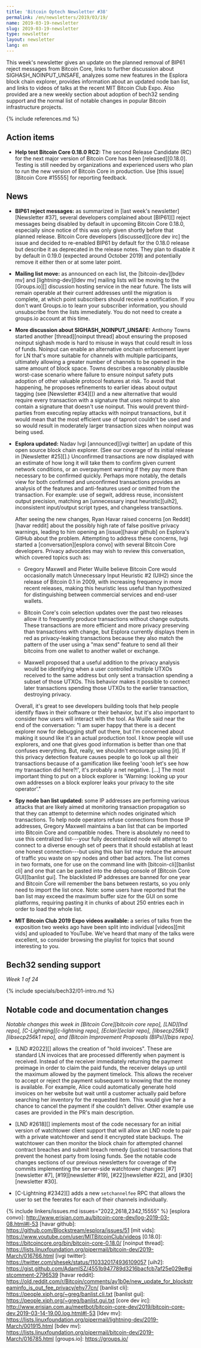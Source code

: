 ```yaml
---
title: 'Bitcoin Optech Newsletter #38'
permalink: /en/newsletters/2019/03/19/
name: 2019-03-19-newsletter
slug: 2019-03-19-newsletter
type: newsletter
layout: newsletter
lang: en
---
```

This week's newsletter gives an update on the planned removal of BIP61
reject messages from Bitcoin Core, links to further discussion about
SIGHASH_NOINPUT_UNSAFE, analyzes some new features in the Esplora block
chain explorer, provides information about an updated node ban list,
and links to videos of talks at the recent MIT Bitcoin Club Expo.  Also
provided are a new weekly section about adoption of bech32 sending
support and the normal list of notable changes in popular Bitcoin
infrastructure projects.

{% include references.md %}

## Action items

- **Help test Bitcoin Core 0.18.0 RC2:** The second Release Candidate
  (RC) for the next major version of Bitcoin Core has been [released][0.18.0].
  Testing is still needed by organizations and experienced users who
  plan to run the new version of Bitcoin Core in production.  Use [this
  issue][Bitcoin Core #15555] for reporting feedback.

## News

- **BIP61 reject messages:** as summarized in [last week's
  newsletter][Newsletter #37], several developers complained about
  [BIP61][] reject messages being disabled by default in upcoming
  Bitcoin Core 0.18.0, especially since notice of this was only given
  shortly before that planned release.  Bitcoin Core developers
  [discussed][core dev irc] the issue and decided to re-enabled BIP61 by
  default for the 0.18.0 release but describe it as deprecated in the
  release notes.  They plan to disable it by default in 0.19.0 (expected
  around October 2019) and potentially remove it either then or at some
  later point.

- **Mailing list move:** as announced on each list, the
  [bitcoin-dev][bdev mv] and [lightning-dev][ldev mv] mailing lists will
  be moving to the [Groups.io][] discussion hosting
  service in the near future.  The lists will remain operable at their
  current addresses until the migration is complete, at which point
  subscribers should receive a notification.  If you don't want
  Groups.io to learn your subscriber information, you should unsubscribe
  from the lists immediately.  You do not need to create a groups.io
  account at this time.

- **More discussion about SIGHASH_NOINPUT_UNSAFE:** Anthony Towns
  started another [thread][noinput thread] about ensuring the proposed
  noinput sighash mode is hard to misuse in ways that could result in
  loss of funds.  Noinput can enable an alternative onchain enforcement
  layer for LN that's more suitable for channels with multiple
  participants, ultimately allowing a greater number of channels to be
  opened in the same amount of block space.  Towns describes a
  reasonably plausible worst-case scenario where failure to ensure
  noinput safety puts adoption of other valuable protocol features at
  risk.  To avoid that happening, he proposes refinements to earlier
  ideas about output tagging (see [Newsletter #34][]) and a new
  alternative that would require every transaction with a signature that
  uses noinput to also contain a signature that doesn't use noinput.
  This would prevent third-parties from executing replay attacks with
  noinput transactions, but it would mean that the most efficient use of
  taproot couldn't be used and so would result in
  moderately larger transaction sizes when noinput was being used.

- **Esplora updated:** Nadav Ivgi [announced][ivgi twitter] an update of
  this open source block chain explorer.  (See our coverage of its
  initial release in [Newsletter #25][].)  Unconfirmed transactions are
  now displayed with an estimate of how long it will take them to
  confirm given current network conditions, or an overpayment warning if
  they pay more than necessary to be confirmed quickly.  Perhaps more
  notably, the details view for both confirmed and unconfirmed
  transactions provides an analysis of the features and anti-features
  used or omitted from the transaction.  For example: use of segwit,
  address reuse, inconsistent output precision, matching an [unnecessary
  input heuristic][uih2], inconsistent input/output script types, and
  changeless transactions.

    After seeing the new changes, Ryan Havar raised concerns [on
    Reddit][havar reddit] about the possibly high rate of false positive
    privacy warnings, leading to him opening an [issue][havar github] on
    Esplora's GitHub about the problem.  Attempting to address
    these concerns, Ivgi started a [conversation][esplora convo] with
    several Bitcoin Core developers.  Privacy advocates may wish to
    review this conversation, which covered topics such as:

    - Gregory Maxwell and Pieter Wuille believe Bitcoin Core would
      occasionally match Unnecessary Input Heuristic #2 (UIH2) since
      the release of Bitcoin 0.1 in 2009, with increasing frequency in
      more recent releases, making this heuristic less useful than
      hypothesized for distinguishing between commercial services and
      end-user wallets.

    - Bitcoin Core's coin selection updates over the past two releases
      allow it to frequently produce transactions without change outputs.
      These transactions are more efficient and more privacy
      preserving than transactions with change, but Esplora currently
      displays them in red as privacy-leaking transactions because they also match the
      pattern of the user using a "max send" feature to send all their
      bitcoins from one wallet to another wallet or exchange.

    - Maxwell proposed that a useful addition to the privacy analysis would
      be identifying when a user controlled multiple UTXOs received to
      the same address but only sent a transaction spending a subset of
      those UTXOs.  This behavior makes it possible to connect later
      transactions spending those UTXOs to the earlier transaction,
      destroying privacy.

    Overall, it's great to see developers building tools that help
    people identify flaws in their software or their behavior, but it's
    also important to consider how users will interact with the tool.
    As Wuille said near the end of the conversation: "I am super happy
    that there is a decent explorer now for debugging stuff out there,
    but I'm concerned about making it sound like it's an actual
    production tool.  I know people will use explorers, and one that
    gives good information is better than one that confuses everything.
    But, really, we shouldn't encourage using [it].  If this privacy
    detection feature causes people to go look up all their transactions
    because of a gamification like feeling 'oooh let's see how my
    transaction did here?!', it's probably a net negative. [...] The
    most important thing to put on a block explorer is 'Warning: looking
    up your own addresses on a block explorer leaks your privacy to the
    site operator'."

- **Spy node ban list updated:** some IP addresses are performing
  various attacks that are likely aimed at monitoring transaction
  propagation so that they can attempt to determine which nodes
  originated which transactions.
  To help node operators refuse
  connections from those IP addresses, Gregory Maxwell maintains a
  ban list that can be imported into Bitcoin Core and compatible nodes.
  There is absolutely no need to use this centralized list---your fully
  decentralized node will attempt to connect to a diverse enough set of
  peers that it should establish at least one honest connection---but
  using this ban list may reduce the amount of traffic you waste on spy
  nodes and other bad actors.  The list comes in two formats, one for
  use on the command line with [bitcoin-cli][banlist cli] and one that
  can be pasted into the debug console of [Bitcoin Core GUI][banlist
  gui].  The blacklisted IP addresses are banned for one year and
  Bitcoin Core will remember the bans between restarts, so you only need
  to import the list once.  Note: some users have reported that the
  ban list may exceed the maximum buffer size for the GUI on some
  platforms, requiring pasting it in chunks of about 250 entries each in
  order to load the whole list.

- **MIT Bitcoin Club 2019 Expo videos available:** a series of talks
  from the exposition two weeks ago have been split into individual
  [videos][mit vids] and uploaded to YouTube.  We've heard that many of
  the talks were excellent, so consider browsing the playlist for topics
  that sound interesting to you.

## Bech32 sending support

*Week 1 of 24*

{% include specials/bech32/01-intro.md %}

## Notable code and documentation changes

*Notable changes this week in [Bitcoin Core][bitcoin core repo],
[LND][lnd repo], [C-Lightning][c-lightning repo], [Eclair][eclair repo],
[libsecp256k1][libsecp256k1 repo], and [Bitcoin Improvement Proposals
(BIPs)][bips repo].*

- [LND #2022][] allows the creation of "hold invoices".  These are standard
  LN invoices that are processed differently when payment is received.
  Instead of the receiver immediately returning the payment preimage
  in order to claim the paid funds, the receiver delays up until the maximum
  allowed by the payment timelock.  This allows the receiver to accept
  or reject the payment subsequent to knowing that the money is
  available.  For example, Alice could automatically generate hold
  invoices on her website but wait until a customer actually paid before
  searching her inventory for the requested item.  This would give her a
  chance to cancel the payment if she couldn't deliver.  Other example
  use cases are provided in the PR's main description.

- [LND #2618][] implements most of the code necessary for an initial
  version of watchtower client support that will allow an LND node to
  pair with a private watchtower and send it encrypted state backups.
  The watchtower can then monitor the block chain for attempted channel
  contract breaches and submit breach remedy (justice) transactions that
  prevent the honest party from losing funds.  See the notable code
  changes sections of our previous newsletters for coverage of the
  commits implementing the server-side watchtower changes:
  [#7][newsletter #7], [#19][newsletter #19], [#22][newsletter #22], and
  [#30][newsletter #30].

- [C-Lightning #2342][] adds a new `setchannelfee` RPC that allows the
  user to set the feerates for each of their channels individually.

{% include linkers/issues.md issues="2022,2618,2342,15555" %}
[esplora convo]: http://www.erisian.com.au/bitcoin-core-dev/log-2019-03-08.html#l-53
[havar github]: https://github.com/Blockstream/esplora/issues/51
[mit vids]: https://www.youtube.com/user/MITBitcoinClub/videos
[0.18.0]: https://bitcoincore.org/bin/bitcoin-core-0.18.0/
[noinput thread]: https://lists.linuxfoundation.org/pipermail/bitcoin-dev/2019-March/016766.html
[ivgi twitter]: https://twitter.com/shesek/status/1103320174936109057
[uih2]: https://gist.github.com/AdamISZ/4551b947789d3216bacfcb7af25e029e#gistcomment-2796539
[havar reddit]: https://old.reddit.com/r/Bitcoin/comments/ay1b0e/new_update_for_blockstreaminfo_is_out_fee_privacy/ehy77cn/
[banlist cli]: https://people.xiph.org/~greg/banlist.cli.txt
[banlist gui]: https://people.xiph.org/~greg/banlist.gui.txt
[core dev irc]: http://www.erisian.com.au/meetbot/bitcoin-core-dev/2019/bitcoin-core-dev.2019-03-14-19.00.log.html#l-53
[ldev mv]: https://lists.linuxfoundation.org/pipermail/lightning-dev/2019-March/001915.html
[bdev mv]: https://lists.linuxfoundation.org/pipermail/bitcoin-dev/2019-March/016785.html
[groups.io]: https://groups.io/
